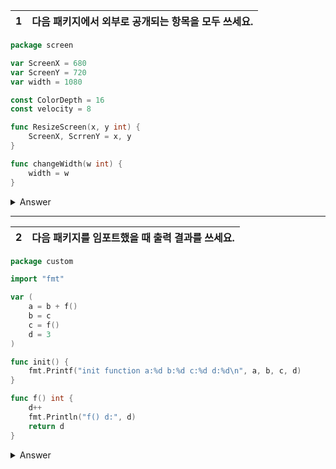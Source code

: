 1 | 다음 패키지에서 외부로 공개되는 항목을 모두 쓰세요.
:--:|:--

```go
package screen

var ScreenX = 680
var ScreenY = 720
var width = 1080

const ColorDepth = 16
const velocity = 8

func ResizeScreen(x, y int) {
    ScreenX, ScrrenY = x, y
}

func changeWidth(w int) {
    width = w
}
```

<details>
<summary> Answer </summary>

- variable: ScreenX, ScreenY
- constant: ColorDepth
- function: ResizeScreen()

</details>

---

2 | 다음 패키지를 임포트했을 때 출력 결과를 쓰세요.
:--:|:--

```go
package custom

import "fmt"

var (
    a = b + f()
    b = c
    c = f()
    d = 3
)

func init() {
    fmt.Printf("init function a:%d b:%d c:%d d:%d\n", a, b, c, d)
}

func f() int {
    d++
    fmt.Println("f() d:", d)
    return d
}
```

<details>
<summary> Answer </summary>

```
f() d: 4
f() d: 5
init function a:9 b:4 c:4 d:5
```

</details>
